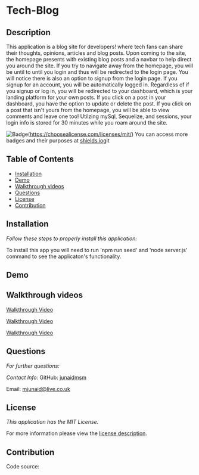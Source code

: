 # Tech-Blog
## Description
This application is a blog site for developers! where tech fans can share their thoughts, opinions, articles and blog posts. Upon coming to the site, the homepage presents with existing blog posts and a navbar to help direct you around the site. If you try to navigate away from the homepage, you will be until to until you login and thus will be redirected to the login page. You will notice there is also an option to signup from the login page. If you signup for an account, you will be automatically logged in. Regardless of if you signup or log in, you will be redirected to your dashboard, which is your landing platform for your own posts. If you click on a post in your dashboard, you have the option to update or delete the post. If you click on a post that isn't yours from the homepage, you will be able to view comments and leave one too! Utilzing mySql, Sequelize, and sessions, your login info is stored for 30 minutes while you roam around the site.


![Badge](https://img.shields.io/badge/license-MITLicense-brightorange)(https://choosealicense.com/licenses/mit/)
You can access more badges and their purposes at [shields.io](https://shields.io)git
## Table of Contents
  * [Installation](#installation)
  * [Demo](#demo)  
  * [Walkthrough videos](#Walkthroughvideos)
  * [Questions](#questions)
  * [License](#license)
  * [Contribution](#contribution)  
    
## Installation

 _Follow these steps to properly install this application:_

   To install this app you will need to run 'npm run seed' and 'node server.js' command to see the applicaton's functionality.

## Demo


  ## Walkthrough videos


  [Walkthrough Video](https://loom.com/embed/94c628659d114993abac01b554676dfb)


  [Walkthrough Video](https://www.loom.com/embed/d94b5405b7ca49b087ba384ab8f5299b)


  [Walkthrough Video](https://www.loom.com/embed/abb07b04a45a401f9637424f693be3b9)


## Questions

 _For further questions:_
  
  
  _Contact Info:_
  GitHub: [junaidmsm](https://github.com/g)

  Email: [mjunaid@live.co.uk](mailto:y)

## License

_This application has the MIT License._
      
  For more information please view the [license description](https://choosealicense.com/licenses/mit/).
  
## Contribution

Code source: 
    

